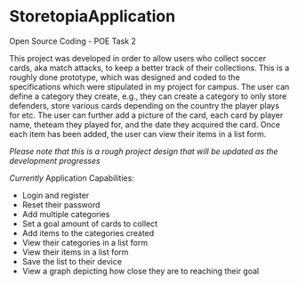# StoretopiaApplication
Open Source Coding - POE Task 2

This project was developed in order to allow 
users who collect soccer cards, aka match attacks,
to keep a better track of their collections.
This is a roughly done prototype, which
was designed and coded to the specifications which
were stipulated in my project for campus. The user 
can define a category they create, e.g., they can 
create a category to only store defenders, store various 
cards depending on the country the player plays for etc.
The user can further add a picture of the card, each card by 
player name, theteam they played for, and the 
date they acquired the card. Once each item has been added, 
the user can view their items in a list form.

*Please note that this is a rough project design that will be updated
as the development progresses*

*Currently*
Application Capabilities:
- Login and register
- Reset their password
- Add multiple categories
- Set a goal amount of cards to collect
- Add items to the categories created
- View their categories in a list form
- View their items in a list form
- Save the list to their device
- View a graph depicting how close they are to reaching their goal
